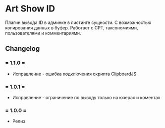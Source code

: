 # Art Show ID

Плагин вывода ID в админке в листинге сущности. С возможностью копирования данных в буфер. Работает с CPT, таксономиями, пользователями и комментариями.

## Changelog
### = 1.1.0 =
* Исправление - ошибка подключения скрипта ClipboardJS

### = 1.0.1 =
* Исправление - ограничение по выводу только на юзерах и коментах

### = 1.0.0 =
* Релиз

